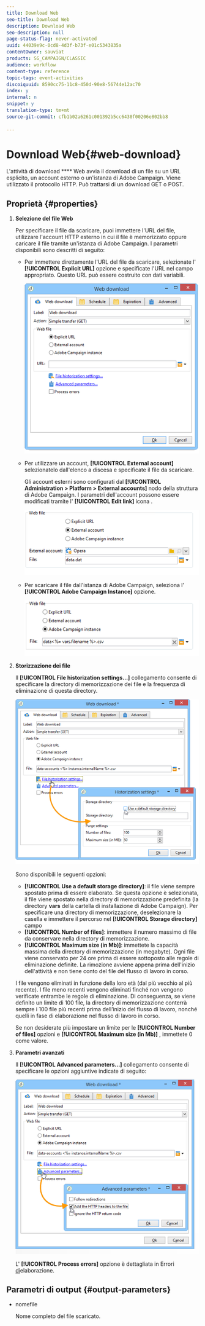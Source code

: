 ```yaml
---
title: Download Web
seo-title: Download Web
description: Download Web
seo-description: null
page-status-flag: never-activated
uuid: 44039e9c-0cd8-4d3f-b73f-e01c5343835a
contentOwner: sauviat
products: SG_CAMPAIGN/CLASSIC
audience: workflow
content-type: reference
topic-tags: event-activities
discoiquuid: 8590cc75-11c8-450d-90e8-56744e12ac70
index: y
internal: n
snippet: y
translation-type: tm+mt
source-git-commit: cfb1b02a6261c001392b5cc6430f00206e802bb8

---
```



# Download Web{#web-download}

L&#39;attività di download **** Web avvia il download di un file su un URL esplicito, un account esterno o un&#39;istanza di Adobe Campaign. Viene utilizzato il protocollo HTTP. Può trattarsi di un download GET o POST.

## Proprietà {#properties}

1. **Selezione del file Web**

   Per specificare il file da scaricare, puoi immettere l&#39;URL del file, utilizzare l&#39;account HTTP esterno in cui il file è memorizzato oppure caricare il file tramite un&#39;istanza di Adobe Campaign. I parametri disponibili sono descritti di seguito:

   * Per immettere direttamente l&#39;URL del file da scaricare, selezionate l&#39; **[!UICONTROL Explicit URL]** opzione e specificate l&#39;URL nel campo appropriato. Questo URL può essere costruito con dati variabili.

      ![](assets/download_web_edit.png)

   * Per utilizzare un account, **[!UICONTROL External account]** selezionatelo dall&#39;elenco a discesa e specificate il file da scaricare.

      Gli account esterni sono configurati dal **[!UICONTROL Administration > Platform > External accounts]** nodo della struttura di Adobe Campaign. I parametri dell&#39;account possono essere modificati tramite l&#39; **[!UICONTROL Edit link]** icona .

      ![](assets/download_web_edit_external.png)

   * Per scaricare il file dall&#39;istanza di Adobe Campaign, seleziona l&#39; **[!UICONTROL Adobe Campaign Instance]** opzione.

      ![](assets/download_web_edit_instance.png)

1. **Storizzazione dei file**

   Il **[!UICONTROL File historization settings...]** collegamento consente di specificare la directory di memorizzazione dei file e la frequenza di eliminazione di questa directory.

   ![](assets/download_web_edit_hist.png)

   Sono disponibili le seguenti opzioni:

   * **[!UICONTROL Use a default storage directory]**: il file viene sempre spostato prima di essere elaborato. Se questa opzione è selezionata, il file viene spostato nella directory di memorizzazione predefinita (la directory **vars** della cartella di installazione di Adobe Campaign). Per specificare una directory di memorizzazione, deselezionare la casella e immettere il percorso nel **[!UICONTROL Storage directory]** campo
   * **[!UICONTROL Number of files]**: immettere il numero massimo di file da conservare nella directory di memorizzazione.
   * **[!UICONTROL Maximum size (in Mb)]**: immettete la capacità massima della directory di memorizzazione (in megabyte).
   Ogni file viene conservato per 24 ore prima di essere sottoposto alle regole di eliminazione definite. La rimozione avviene appena prima dell&#39;inizio dell&#39;attività e non tiene conto del file del flusso di lavoro in corso.

   I file vengono eliminati in funzione della loro età (dal più vecchio al più recente). I file meno recenti vengono eliminati finché non vengono verificate entrambe le regole di eliminazione. Di conseguenza, se viene definito un limite di 100 file, la directory di memorizzazione conterrà sempre i 100 file più recenti prima dell’inizio del flusso di lavoro, nonché quelli in fase di elaborazione nel flusso di lavoro in corso.

   Se non desiderate più impostare un limite per le **[!UICONTROL Number of files]** opzioni e **[!UICONTROL Maximum size (in Mb)]** , immettete 0 come valore.

1. **Parametri avanzati**

   Il **[!UICONTROL Advanced parameters...]** collegamento consente di specificare le opzioni aggiuntive indicate di seguito:

   ![](assets/download_web_edit_advanced.png)

   L&#39; **[!UICONTROL Process errors]** opzione è dettagliata in Errori [di](../../workflow/using/monitoring-workflow-execution.md#processing-errors)elaborazione.

## Parametri di output {#output-parameters}

* nomefile

   Nome completo del file scaricato.

